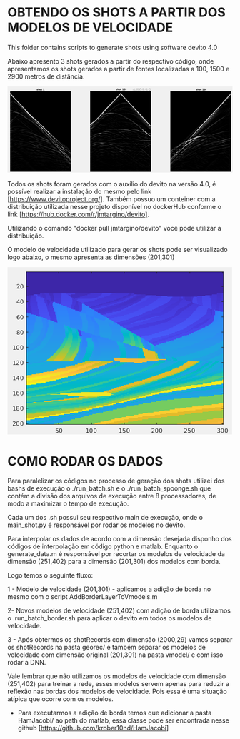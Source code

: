 # OBTENDO OS SHOTS A PARTIR DOS MODELOS DE VELOCIDADE


This folder contains scripts to generate shots using software devito 4.0

Abaixo apresento 3 shots gerados a partir do respectivo código, onde apresentamos os shots gerados a partir de fontes localizadas a 100, 1500 e 2900 metros de distância.

<img src="./figures/shots.png">


Todos os shots foram gerados com o auxílio do devito na versão 4.0, é possível realizar a instalação do mesmo pelo link [https://www.devitoproject.org/]. Também possuo um conteiner com a distribuição utilizada nesse projeto disponível no dockerHub conforme
 o link [https://hub.docker.com/r/jmtargino/devito].

Utilizando o comando "docker pull jmtargino/devito" você pode utilizar a distribuição.



O modelo de velocidade utilizado para gerar os shots pode ser visualizado logo abaixo, o mesmo apresenta as dimensões (201,301)


<img src="./figures/vmodel.png">


# COMO RODAR OS DADOS


Para paralelizar os códigos no processo de geração dos shots utilizei dos bashs de execução o ./run_batch.sh e o ./run_batch_spoonge.sh que contém a divisão dos arquivos de execução entre 8 processadores, de modo a maximizar o tempo de execução.


Cada um dos .sh possui seu respectivo main de execução, onde o main_shot.py é responsável por rodar os modelos no devito.

Para interpolar os dados de acordo com a dimensão desejada disponho dos códigos de interpolação em código python e matlab. Enquanto o generate_data.m é responsável por recortar os modelos de velocidade da dimensão (251,402) para a dimensão (201,301) dos modelos com borda.

Logo temos o seguinte fluxo:

1 - Modelo de velocidade (201,301) - aplicamos a adição de borda no mesmo com o script AddBorderLayerToVmodels.m

2- Novos modelos de velocidade (251,402) com adição de borda utilizamos o .run_batch_border.sh para aplicar o devito em todos os modelos de velocidade.

3 - Após obtermos os shotRecords com dimensão (2000,29) vamos separar os shotRecords na pasta georec/ e também separar os modelos de velocidade com dimensão original (201,301) na pasta vmodel/ e com isso rodar a DNN.

Vale lembrar que não utilizamos os modelos de velocidade com dimensão (251,402) para treinar a rede, esses modelos servem apenas para reduzir a reflexão nas bordas dos modelos de velocidade. Pois essa é uma situação atípica que ocorre com os modelos.


* Para executarmos a adição de borda temos que adicionar a pasta HamJacobi/ ao path do matlab, essa classe pode ser encontrada nesse github [https://github.com/krober10nd/HamJacobi]



